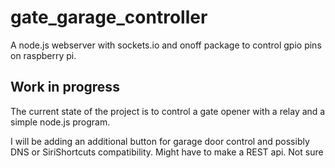 # gate_garage_controller
A node.js webserver with sockets.io and onoff package to control gpio pins on raspberry pi. 

## Work in progress
The current state of the project is to control a gate opener with a relay and a simple node.js program. 


I will be adding an additional button for garage door control and possibly DNS or SiriShortcuts compatibility. Might have to make a REST api. Not sure 
